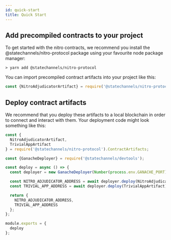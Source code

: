 ```yaml
---
id: quick-start
title: Quick Start
---
```


## Add precompiled contracts to your project

To get started with the nitro contracts, we recommend you install the @statechannels/nitro-protocol package using your favourite node package manager:

```console
> yarn add @statechannels/nitro-protocol
```

You can import precompiled contract artifacts into your project like this:

```javascript
const {NitroAdjudicatorArtifact} = require('@statechannels/nitro-protocol').ContractArtifacts;
```

## Deploy contract artifacts

We recommend that you deploy these artifacts to a local blockchain in order to connect and interact with them. Your deployment code might look something like this:

```javascript
const {
  NitroAdjudicatorArtifact,
  TrivialAppArtifact
} = require('@statechannels/nitro-protocol').ContractArtifacts;

const {GanacheDeployer} = require('@statechannels/devtools');

const deploy = async () => {
  const deployer = new GanacheDeployer(Number(process.env.GANACHE_PORT));

  const NITRO_ADJUDICATOR_ADDRESS = await deployer.deploy(NitroAdjudicatorArtifact);
  const TRIVIAL_APP_ADDRESS = await deployer.deploy(TrivialAppArtifact);

  return {
    NITRO_ADJUDICATOR_ADDRESS,
    TRIVIAL_APP_ADDRESS
  };
};

module.exports = {
  deploy
};
```
